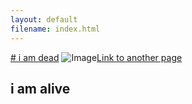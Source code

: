 ```yaml
---
layout: default
filename: index.html
---
```


[# i am dead](./another_page.html)
![Image](https://images.unsplash.com/photo-1431411207774-da3c7311b5e8?ixlib=rb-0.3.5&q=99&fm=jpg&crop=entropy&cs=tinysrgb&w=2048&fit=max&s=41e14888667c8e1cb308f19201032c78)[Link to another page](./another_page.html)
## i am alive

